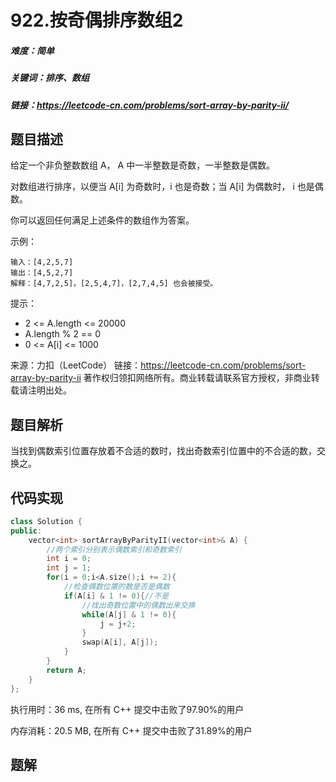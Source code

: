 # 922.按奇偶排序数组2

##### 难度：简单

##### 关键词：排序、数组

##### 链接：https://leetcode-cn.com/problems/sort-array-by-parity-ii/

## 题目描述

给定一个非负整数数组 A， A 中一半整数是奇数，一半整数是偶数。

对数组进行排序，以便当 A[i] 为奇数时，i 也是奇数；当 A[i] 为偶数时， i 也是偶数。

你可以返回任何满足上述条件的数组作为答案。

示例：

```
输入：[4,2,5,7]
输出：[4,5,2,7]
解释：[4,7,2,5]，[2,5,4,7]，[2,7,4,5] 也会被接受。
```


提示：

- 2 <= A.length <= 20000
- A.length % 2 == 0
- 0 <= A[i] <= 1000

来源：力扣（LeetCode）
链接：https://leetcode-cn.com/problems/sort-array-by-parity-ii
著作权归领扣网络所有。商业转载请联系官方授权，非商业转载请注明出处。

## 题目解析

当找到偶数索引位置存放着不合适的数时，找出奇数索引位置中的不合适的数，交换之。

## 代码实现

```c++
class Solution {
public:
    vector<int> sortArrayByParityII(vector<int>& A) {
        //两个索引分别表示偶数索引和奇数索引
        int i = 0;
        int j = 1;
        for(i = 0;i<A.size();i += 2){
            //检查偶数位置的数是否是偶数
            if(A[i] & 1 != 0){//不是
                //找出奇数位置中的偶数出来交换
                while(A[j] & 1 != 0){
                    j = j+2;
                }
                swap(A[i], A[j]);
            }
        }
        return A;
    }
};
```

执行用时：36 ms, 在所有 C++ 提交中击败了97.90%的用户

内存消耗：20.5 MB, 在所有 C++ 提交中击败了31.89%的用户

## 题解

